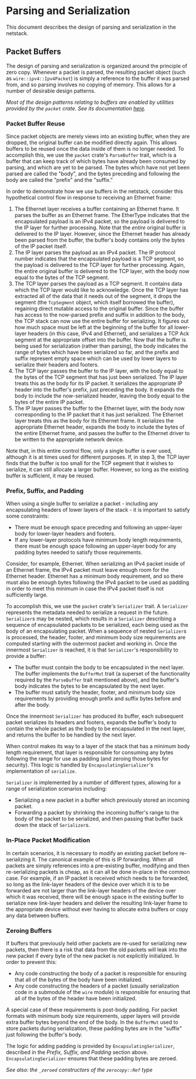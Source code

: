 # Parsing and Serialization

This document describes the design of parsing and serialization in the netstack.

## Packet Buffers

The design of parsing and serialization is organized around the principle of
zero copy. Whenever a packet is parsed, the resulting packet object (such as
`wire::ipv4::Ipv4Packet`) is simply a reference to the buffer it was parsed
from, and so parsing involves no copying of memory. This allows for a number of
desirable design patterns.

*Most of the design patterns relating to buffers are enabled by utilities
provided by the `packet` crate. See its documentation
[here](https://fuchsia-docs.firebaseapp.com/rust/packet/index.html).*

### Packet Buffer Reuse

Since packet objects are merely views into an existing buffer, when they are
dropped, the original buffer can be modified directly again. This allows buffers
to be reused once the data inside of them is no longer needed. To accomplish
this, we use the `packet` crate's `ParseBuffer` trait, which is a buffer that
can keep track of which bytes have already been consumed by parsing, and which
are yet to be parsed. The bytes which have not yet been parsed are called the
"body", and the bytes preceding and following the body are called the "prefix"
and the "suffix."

In order to demonstrate how we use buffers in the netstack, consider this
hypothetical control flow in response to receiving an Ethernet frame:

1. The Ethernet layer receives a buffer containing an Ethernet frame. It parses
   the buffer as an Ethernet frame. The EtherType indicates that the
   encapsulated payload is an IPv4 packet, so the payload is delivered to the IP
   layer for further processing. Note that the *entire* original buffer is
   delivered to the IP layer. However, since the Ethernet header has already
   been parsed from the buffer, the buffer's body contains only the bytes of the
   IP packet itself.
2. The IP layer parses the payload as an IPv4 packet. The IP protocol number
   indicates that the encapsulated payload is a TCP segment, so the payload is
   delivered to the TCP layer for further processing. Again, the entire original
   buffer is delivered to the TCP layer, with the body now equal to the bytes of
   the TCP segment.
3. The TCP layer parses the payload as a TCP segment. It contains data which the
   TCP layer would like to acknowledge. Once the TCP layer has extracted all of
   the data that it needs out of the segment, it drops the segment (the
   `TcpSegment` object, which itself borrowed the buffer), regaining direct
   mutable access to the original buffer. Since the buffer has access to the
   now-parsed prefix and suffix in addition to the body, the TCP stack can now
   use the entire buffer for serializing. It figures out how much space must be
   left at the beginning of the buffer for all lower-layer headers (in this
   case, IPv4 and Ethernet), and serializes a TCP Ack segment at the appropriate
   offset into the buffer. Now that the buffer is being used for serialization
   (rather than parsing), the body indicates the range of bytes which have been
   serialized so far, and the prefix and suffix represent empty space which can
   be used by lower layers to serialize their headers and footers.
4. The TCP layer passes the buffer to the IP layer, with the body equal to the
   bytes of the TCP segment that has just been serialized. The IP layer treats
   this as the body for its IP packet. It serializes the appropriate IP header
   into the buffer's prefix, just preceding the body. It expands the body to
   include the now-serialized header, leaving the body equal to the bytes of the
   entire IP packet.
5. The IP layer passes the buffer to the Ethernet layer, with the body now
   corresponding to the IP packet that it has just serialized. The Ethernet
   layer treats this as the body for its Ethernet frame. It serializes the
   appropriate Ethernet header, expands the body to include the bytes of the
   entire Ethernet frame, and passes the buffer to the Ethernet driver to be
   written to the appropriate network device.

Note that, in this entire control flow, only a single buffer is ever used,
although it is at times used for different purposes. If, in step 3, the TCP
layer finds that the buffer is too small for the TCP segment that it wishes to
serialize, it can still allocate a larger buffer. However, so long as the
existing buffer is sufficient, it may be reused.

### Prefix, Suffix, and Padding

When using a single buffer to serialize a packet - including any encapsulating
headers of lower layers of the stack - it is important to satisfy some
constraints:
- There must be enough space preceding and following an upper-layer body for
  lower-layer headers and footers.
- If any lower-layer protocols have minimum body length requirements, there must
  be enough space following an upper-layer body for any padding bytes needed to
  satisfy those requirements.

Consider, for example, Ethernet. When serializing an IPv4 packet inside of an
Ethernet frame, the IPv4 packet must leave enough room for the Ethernet header.
Ethernet has a minimum body requirement, and so there must also be enough bytes
following the IPv4 packet to be used as padding in order to meet this minimum in
case the IPv4 packet itself is not sufficiently large.

To accomplish this, we use the `packet` crate's `Serializer` trait. A
`Serializer` represents the metadata needed to serialize a request in the
future. `Serializer`s may be nested, which results in a `Serializer` describing
a sequence of encapsulated packets to be serialized, each being used as the body
of an encapsulating packet. When a sequence of nested `Serializer`s is
processed, the header, footer, and minimum body size requirements are computed
starting with the outermost packet and working in. Once the innermost
`Serializer` is reached, it is that `Serializer`'s responsibility to provide a
buffer:
- The buffer must contain the body to be encapsulated in the next layer. The
  buffer implements the `BufferMut` trait (a superset of the functionality
  required by the `ParseBuffer` trait mentioned above), and the buffer's body
  indicates the bytes to be encapsulated by the next layer.
- The buffer must satisfy the header, footer, and minimum body size requirements
  by providing enough prefix and suffix bytes before and after the body.

Once the innermost `Serializer` has produced its buffer, each subsequent packet
serializes its headers and footers, expands the buffer's body to contain the
whole packet as the body to be encapsulated in the next layer, and returns the
buffer to be handled by the next layer.

When control makes its way to a layer of the stack that has a minimum body
length requirement, that layer is responsible for consuming any bytes following
the range for use as padding (and zeroing those bytes for security). This logic
is handled by `EncapsulatingSerializer`'s implementation of `serialize`.

`Serializer` is implemented by a number of different types, allowing for a range
of serialization scenarios including:
- Serializing a new packet in a buffer which previously stored an incoming
  packet.
- Forwarding a packet by shrinking the incoming buffer's range to the body of
  the packet to be serialized, and then passing that buffer back down the stack
  of `Serializer`s.

### In-Place Packet Modification

In certain scenarios, it is necessary to modify an existing packet before
re-serializing it. The canonical example of this is IP forwarding. When all
packets are simply references into a pre-existing buffer, modifying and then
re-serializing packets is cheap, as it can all be done in-place in the common
case. For example, if an IP packet is received which needs to be forwarded, so
long as the link-layer headers of the device over which it is to be forwarded
are not larger than the link-layer headers of the device over which it was
received, there will be enough space in the existing buffer to serialize new
link-layer headers and deliver the resulting link-layer frame to the appropriate
device without ever having to allocate extra buffers or copy any data between
buffers.

### Zeroing Buffers

If buffers that previously held other packets are re-used for serializing
new packets, then there is a risk that data from the old packets will leak
into the new packet if every byte of the new packet is not explicitly
initialized. In order to prevent this:
- Any code constructing the body of a packet is responsible for ensuring that
  all of the bytes of the body have been initialized.
- Any code constructing the headers of a packet (usually serialization code in a
  submodule of the `wire` module) is responsible for ensuring that all of the
  bytes of the header have been initialized.

A special case of these requirements is post-body padding. For packet formats
with minimum body size requirements, upper layers will provide extra buffer
bytes beyond the end of the body. In the `BufferMut` used to store packets
during serialization, these padding bytes are in the "suffix" just following the
buffer's body.

The logic for adding padding is provided by `EncapsulatingSerializer`, described
in the *Prefix, Suffix, and Padding* section above. `EncapsulatingSerializer`
ensures that these padding bytes are zeroed.

*See also: the `_zeroed` constructors of the `zerocopy::Ref` type*
